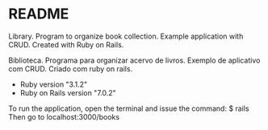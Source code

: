 # README
Library. Program to organize book collection. Example application with CRUD. Created with Ruby on Rails.

Biblioteca. Programa para organizar acervo de livros. Exemplo de aplicativo com CRUD. Criado com ruby on rails.


* Ruby version "3.1.2"
* Ruby on Rails version "7.0.2"


To run the application, open the terminal and issue the command:
$ rails
Then go to localhost:3000/books


